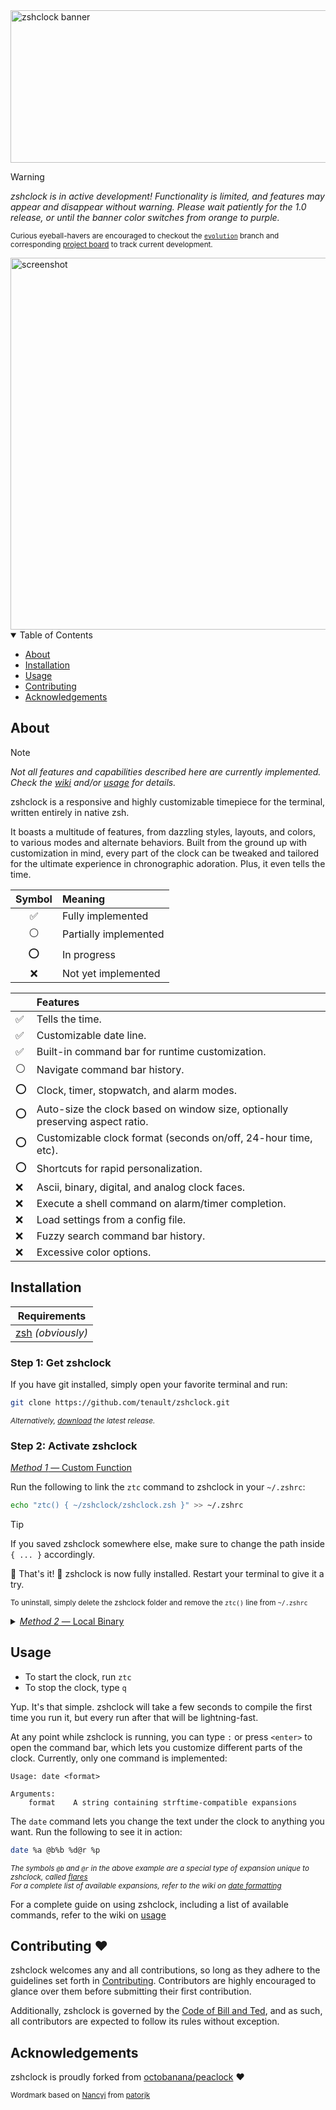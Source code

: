 [//]: # (                         dP                dP                   dP              )
[//]: # (                         88                88                   88              )
[//]: # (       d888888b .d8888b. 88d888b. .d8888b. 88 .d8888b. .d8888b. 88  .dP         )
[//]: # (          .d8P' Y8ooooo. 88'  `88 88'  `"" 88 88'  `88 88'  `"" 88888"          )
[//]: # (        .Y8P          88 88    88 88.  ... 88 88.  .88 88.  ... 88  `8b.        )
[//]: # (       d888888P `88888P' dP    dP `88888P' dP `88888P' `88888P' dP   `YP        )

[//]: # (                   copyright © 2025 Malakai Smith [[tenault]]                   )
[//]: # (                   originally forked from octobanana/peaclock                   )

[//]: # ( You discovered a secret! But, why are you looking at the README's source code? )

<img width="1284" height="244" alt="zshclock banner" src="https://github.com/user-attachments/assets/cc595c14-9f42-4f41-83ab-aacec4daed6d" />

> [!WARNING]
> _zshclock is in active development! Functionality is limited, and features may appear and disappear without warning._
> _Please wait patiently for the 1.0 release, or until the banner color switches from orange to purple._
>
> <sub>Curious eyeball-havers are encouraged to checkout the [`evolution`](https://github.com/tenault/zshclock/tree/evolution) branch and corresponding [project board](https://github.com/users/tenault/projects/3) to track current development.</sub>

<img width="1018" height="595" alt="screenshot" src="https://github.com/user-attachments/assets/7c650712-aec6-4602-aa60-22e2c04250d5" />

<details open>
<summary>Table of Contents</summary>

- [About](#about)
- [Installation](#installation)
- [Usage](#usage)
- [Contributing](#contributing-)
- [Acknowledgements](#acknowledgements)

</details>

## About

> [!NOTE]
> _Not all features and capabilities described here are currently implemented. Check the [wiki](https://github.com/tenault/zshclock/wiki) and/or [usage](https://github.com/tenault/zshclock/wiki/Usage) for details._

zshclock is a responsive and highly customizable timepiece for the terminal, written entirely in native zsh.

It boasts a multitude of features, from dazzling styles, layouts, and colors, to various modes and alternate behaviors.
Built from the ground up with customization in mind, every part of the clock can be tweaked and tailored for the ultimate experience in chronographic adoration.
Plus, it even tells the time.

Symbol | Meaning
:---: | :---
:white_check_mark: | Fully implemented
:white_circle: | Partially implemented
:o: | In progress
:x: | Not yet implemented

|| Features |
--- | :---
:white_check_mark: | Tells the time.
:white_check_mark: | Customizable date line.
:white_check_mark: | Built-in command bar for runtime customization.
:white_circle: | Navigate command bar history.
:o: | Clock, timer, stopwatch, and alarm modes.
:o: | Auto-size the clock based on window size, optionally preserving aspect ratio.
:o: | Customizable clock format (seconds on/off, 24-hour time, etc).
:o: | Shortcuts for rapid personalization.
:x: | Ascii, binary, digital, and analog clock faces.
:x: | Execute a shell command on alarm/timer completion.
:x: | Load settings from a config file.
:x: | Fuzzy search command bar history.
:x: | Excessive color options.

## Installation

| Requirements |
| --- |
| [zsh](https://www.zsh.org/) _(obviously)_ |

### Step 1: Get zshclock

If you have git installed, simply open your favorite terminal and run:
```zsh
git clone https://github.com/tenault/zshclock.git
```
<sup>_Alternatively, [download](https://github.com/tenault/zshclock/releases/tag/v0.2) the latest release._</sup>

### Step 2: Activate zshclock

<ins>_Method 1_ — Custom Function</ins>

Run the following to link the `ztc` command to zshclock in your `~/.zshrc`:
```zsh
echo "ztc() { ~/zshclock/zshclock.zsh }" >> ~/.zshrc
```
> [!TIP]
> If you saved zshclock somewhere else, make sure to change the path inside `{ ... }` accordingly.

:tada: That's it! :tada: zshclock is now fully installed. Restart your terminal to give it a try.

<sup>To uninstall, simply delete the zshclock folder and remove the `ztc()` line from `~/.zshrc`</sup>

<details>
<summary><ins><i>Method 2</i> — Local Binary</ins></summary>

Alternatively, the following set of commands will create a local bin folder and add zshclock to it:
```zsh
mkdir -p ~/.local/bin                          # Creates a local bin folder if one doesn't already exist
cp ~/zshclock/zshclock.zsh ~/.local/bin/ztc    # Copies zshclock into the local bin
echo "path+=~/.local/bin" >> ~/.zshrc          # Adds the local bin to the system PATH

rm -r ~/zshclock                               # Optional, removes the source folder
```

:tada: zshclock is now fully installed! :tada: Restart your terminal to give it a try.

<sub>To uninstall, simply delete the `ztc` program from `~/.local/bin`:</sub>
```zsh
rm ~/.local/bin/ztc
```
<sup>To remove the local bin folder entirely, delete `~/.local/bin` and remove the `path+=...` line in `~/.zshrc`</sup>

</details>

## Usage

- To start the clock, run `ztc`
- To stop the clock, type `q`

Yup. It's that simple.
zshclock will take a few seconds to compile the first time you run it, but every run after that will be lightning-fast.

At any point while zshclock is running, you can type `:` or press `<enter>` to open the command bar, which lets you customize different parts of the clock.
Currently, only one command is implemented:

```
Usage: date <format>

Arguments:
    format    A string containing strftime-compatible expansions
```

The `date` command lets you change the text under the clock to anything you want. Run the following to see it in action:
```zsh
date %a @b%b %d@r %p
```
<sup>_The symbols `@b` and `@r` in the above example are a special type of expansion unique to zshclock, called [flares](https://github.com/tenault/zshclock/wiki/Flaring)_</sup> \
<sup>_For a complete list of available expansions, refer to the wiki on [date formatting](https://github.com/tenault/zshclock/wiki/Date-Formatting)_</sup>

For a complete guide on using zshclock, including a list of available commands, refer to the wiki on [usage](https://github.com/tenault/zshclock/wiki/Usage)

## Contributing ♥

zshclock welcomes any and all contributions, so long as they adhere to the guidelines set forth in [Contributing](.github/CONTRIBUTING.md).
Contributors are highly encouraged to glance over them before submitting their first contribution.

Additionally, zshclock is governed by the [Code of Bill and Ted](.github/CODE_OF_CONDUCT.md), and as such, all contributors are expected to follow its rules without exception.

## Acknowledgements

zshclock is proudly forked from [octobanana/peaclock](https://github.com/octobanana/peaclock) ♥

<sup>Wordmark based on [Nancyj](https://patorjk.com/software/taag/#p=display&f=Nancyj&t=zshclock) from [patorjk](https://patorjk.com)</sup>
